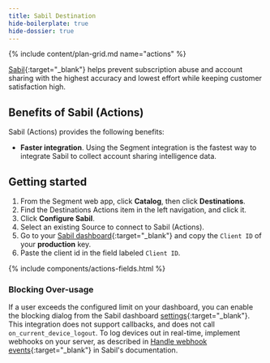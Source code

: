 ```yaml
---
title: Sabil Destination
hide-boilerplate: true
hide-dossier: true
---
```


{% include content/plan-grid.md name="actions" %}

[Sabil](https://sabil.io?ref=segment){:target="_blank"} helps prevent subscription abuse and account sharing with the highest accuracy and lowest effort while keeping customer satisfaction high.

## Benefits of Sabil (Actions)

Sabil (Actions) provides the following benefits:

- **Faster integration**. Using the Segment integration is the fastest way to integrate Sabil to collect account sharing intelligence data.

## Getting started

1. From the Segment web app, click **Catalog**, then click **Destinations**.
2. Find the Destinations Actions item in the left navigation, and click it.
3. Click **Configure Sabil**.
4. Select an existing Source to connect to Sabil (Actions).
5. Go to your [Sabil dashboard](https://dashboard.sabil.io/api_keys){:target="_blank"} and copy the `Client ID` of your **production** key.
6. Paste the client id in the field labeled `Client ID`.

{% include components/actions-fields.html %}

### Blocking Over-usage

If a user exceeds the configured limit on your dashboard, you can enable the blocking dialog from the Sabil dashboard [settings](https://dashboard.sabil.io/settings){:target="_blank"}. This integration does not support callbacks, and does not call `on_current_device_logout`. To log devices out in real-time, implement webhooks on your server, as described in [Handle webhook events](https://docs.sabil.io/docs/Advanced/Handle%20webhook%20events){:target="_blank"} in Sabil's documentation.

